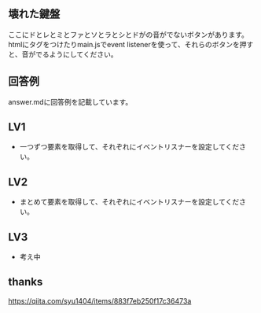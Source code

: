 ## 壊れた鍵盤
ここにドとレとミとファとソとラとシとドがの音がでないボタンがあります。
htmlにタグをつけたりmain.jsでevent listenerを使って、それらのボタンを押すと、音がでるようにしてください。

## 回答例
answer.mdに回答例を記載しています。

## LV1
- 一つずつ要素を取得して、それぞれにイベントリスナーを設定してください。

## LV2
- まとめて要素を取得して、それぞれにイベントリスナーを設定してください。

## LV3
- 考え中

## thanks
https://qiita.com/syu1404/items/883f7eb250f17c36473a